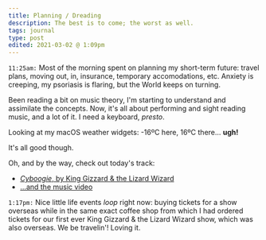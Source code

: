 ```yaml
---
title: Planning / Dreading
description: The best is to come; the worst as well.
tags: journal
type: post
edited: 2021-03-02 @ 1:09pm
---
```


`11:25am:` Most of the morning spent on planning my short-term future: travel plans, moving out, in, insurance, temporary accomodations, etc. Anxiety is creeping, my psoriasis is flaring, but the World keeps on turning.

Been reading a bit on music theory, I'm starting to understand and assimilate the concepts. Now, it's all about performing and sight reading music, and a lot of it. I need a keyboard, _presto_.

Looking at my macOS weather widgets: -16ºC here, 16ºC there... **ugh!**

It's all good though.

Oh, and by the way, check out today's track:

- [_Cyboogie_, by King Gizzard & the Lizard Wizard](https://kinggizzard.bandcamp.com/track/cyboogie)
- [...and the music video](https://www.youtube.com/watch?v=_un9PYsE1_g)

`1:17pm:` Nice little life events _loop_ right now: buying tickets for a show overseas while in the same exact coffee shop from which I had ordered tickets for our first ever King Gizzard & the Lizard Wizard show, which was also overseas. We be travelin'! Loving it.
